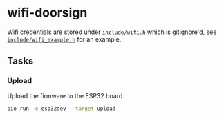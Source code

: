 # wifi-doorsign

Wifi credentials are stored under `include/wifi.h` which is gitignore'd, see [`include/wifi_example.h`](include/wifi_example.h) for an example.

## Tasks

### Upload

Upload the firmware to the ESP32 board.

```bash
pio run -e esp32dev --target upload
```
